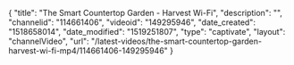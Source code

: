 {
    "title": "The Smart Countertop Garden - Harvest Wi-Fi",
    "description": "",
    "channelid": "114661406",
    "videoid": "149295946",
    "date_created": "1518658014",
    "date_modified": "1519251807",
    "type": "captivate",
    "layout": "channelVideo",
    "url": "\/latest-videos\/the-smart-countertop-garden-harvest-wi-fi-mp4\/114661406-149295946"
}